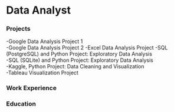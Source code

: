 # Data Analyst

### Projects
-Google Data Analysis Project 1  
-Google Data Analysis Project 2 
-Excel Data Analysis Project 
-SQL (PostgreSQL) and Python Project: Exploratory Data Analysis  
-SQL (SQLite) and Python Project: Exploratory Data Analysis  
-Kaggle, Python Project: Data Cleaning and Visualization  
-Tableau Visualization Project
  
### Work Experience

### Education
